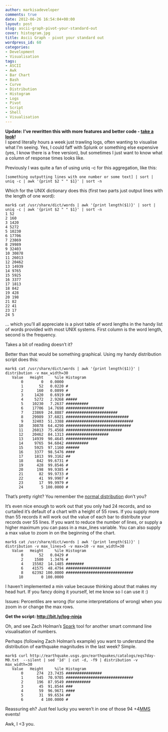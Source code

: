 ```yaml
---
author: markisadeveloper
comments: true
date: 2012-06-26 16:54:04+00:00
layout: post
slug: ascii-graph-pivot-your-standard-out
cover: histogram.jpg
title: Ascii Graph - pivot your standard out
wordpress_id: 60
categories:
- Development
- Visualisation
tags:
- ASCII
- Awk
- Bar Chart
- Bash
- Curve
- Distribution
- Histogram
- Logs
- Pivot
- Script
- Shell
- Visualisation
---
```


**Update: I’ve rewritten this with more features and better code - [take a look](https://github.com/mrmanc/log-ninja#distribution)!**  
I spend literally hours a week just trawling logs, often wanting to visualise what I’m seeing. Yes, I could faff with Splunk or something else expensive (yes, I know there is a free version), but sometimes I just want to know what a column of response times looks like.

Previously I was quite a fan of using uniq -c for this aggregation, like this:

`[something outputting lines with one number or some text] | sort | uniq -c | awk '{print $2 " " $1}' | sort -n`

Which for the UNIX dictionary does this (first two parts just output lines with the length of one word):




    mark$ cat /usr/share/dict/words | awk '{print length($1)}' | sort | uniq -c | awk '{print $2 " " $1}' | sort -n
    1 52
    2 160
    3 1420
    4 5272
    5 10230
    6 17706
    7 23869
    8 29989
    9 32403
    10 30878
    11 26013
    12 20462
    13 14939
    14 9765
    15 5925
    16 3377
    17 1813
    18 842
    19 428
    20 198
    21 82
    22 41
    23 17
    24 5




... which you’ll all appreciate is a pivot table of word lengths in the handy list of words provided with most UNIX systems. First column is the word length, second is the frequency.

Takes a bit of reading doesn’t it?

Better than that would be something graphical. Using my handy distribution script does this:




    mark$ cat /usr/share/dict/words | awk '{print length($1)}' | distribution -v max_width=30
       Value   Height     %ile Histogram
           0        0   0.0000
           1       52   0.0220 #
           2      160   0.0899 #
           3     1420   0.6919 ##
           4     5272   2.9268 #####
           5    10230   7.2637 ##########
           6    17706  14.7698 #################
           7    23869  24.8887 #######################
           8    29989  37.6021 ############################
           9    32403  51.3388 ##############################
          10    30878  64.4290 #############################
          11    26013  75.4568 #########################
          12    20462  84.1313 ###################
          13    14939  90.4645 ##############
          14     9765  94.6042 ##########
          15     5925  97.1160 ######
          16     3377  98.5476 ####
          17     1813  99.3162 ##
          18      842  99.6731 #
          19      428  99.8546 #
          20      198  99.9385 #
          21       82  99.9733 #
          22       41  99.9907 #
          23       17  99.9979 #
          24        5 100.0000 #




That’s pretty right? You remember the [normal distribution](http://en.wikipedia.org/wiki/Normal_distribution) don’t you?

It’s even nice enough to work out that you only had 24 records, and so curtailed it’s default of a chart with a height of 55 rows. If you supply more than 55 records it will work out the value of each bar to distribute your records over 55 lines. If you want to reduce the number of lines, or supply a higher maximum you can pass in a max_lines variable. You can also supply a max value to zoom in on the beginning of the chart.




    mark$ cat /usr/share/dict/words | awk '{print length($1)}' | distribution -v max_lines=5 -v max=10 -v max_width=30
       Value   Height     %ile Histogram
           0       52   0.0429 #
           2     1580   1.3476 #
           4    15502  14.1485 ########
           6    41575  48.4794 ####################
           8    62392 100.0000 ##############################
          10        0 100.0000




I haven’t implemented a min value because thinking about that makes my head hurt. If you fancy doing it yourself, let me know so I can use it :)

Issues: Percentiles are wrong (for some interpretations of wrong) when you zoom in or change the max rows.

**Get the script: http://bit.ly/log-ninja**

Oh, and see Zach Holman’s [Spark](https://github.com/holman/spark) tool for another smart command line visualisation of numbers.

Perhaps (following Zach Holman’s example) you want to understand the distribution of earthquake magnitudes in the last week? Simple.




    mark$ curl http://earthquake.usgs.gov/earthquakes/catalogs/eqs7day-M0.txt  --silent | sed '1d' | cut -d, -f9 | distribution -v max_width=30
       Value   Height     %ile Histogram
           0      274  23.7435 ################
           1      545  70.9705 ##############################
           2      196  87.9549 ###########
           3       45  91.8544 ###
           4       59  96.9671 ####
           5       31  99.6534 ##
           6        4 100.0000 #




Reassuring eh? Just feel lucky you weren’t in one of those 94 +4[MMS](http://en.wikipedia.org/wiki/Moment_magnitude_scale) events!

Awk, I <3 you.
